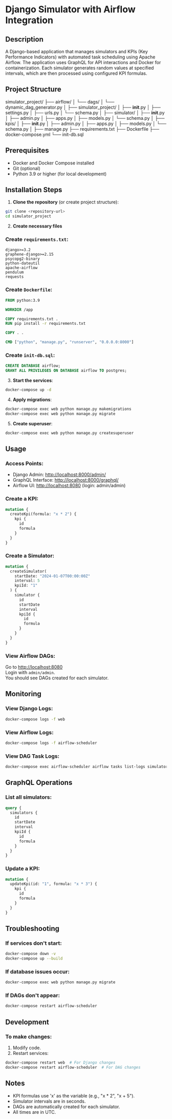 
# Django Simulator with Airflow Integration

## Description
A Django-based application that manages simulators and KPIs (Key Performance Indicators) with automated task scheduling using Apache Airflow. The application uses GraphQL for API interactions and Docker for containerization. Each simulator generates random values at specified intervals, which are then processed using configured KPI formulas.

## Project Structure

simulator_project/
├── airflow/
│   └── dags/
│       └── dynamic_dag_generator.py
│
├── simulator_project/
│   ├── __init__.py
│   ├── settings.py
│   ├── urls.py
│   └── schema.py
│
├── simulator/
│   ├── __init__.py
│   ├── admin.py
│   ├── apps.py
│   ├── models.py
│   └── schema.py
│
├── kpis/
│   ├── __init__.py
│   ├── admin.py
│   ├── apps.py
│   ├── models.py
│   └── schema.py
│
├── manage.py
├── requirements.txt
├── Dockerfile
├── docker-compose.yml
└── init-db.sql

## Prerequisites
- Docker and Docker Compose installed
- Git (optional)
- Python 3.9 or higher (for local development)

## Installation Steps

1. **Clone the repository** (or create project structure):
```bash
git clone <repository-url>
cd simulator_project
```

2. **Create necessary files**

### Create `requirements.txt`:
```plaintext
django>=3.2
graphene-django>=2.15
psycopg2-binary
python-dateutil
apache-airflow
pendulum
requests
```

### Create `Dockerfile`:
```Dockerfile
FROM python:3.9

WORKDIR /app

COPY requirements.txt .
RUN pip install -r requirements.txt

COPY . .

CMD ["python", "manage.py", "runserver", "0.0.0.0:8000"]
```

### Create `init-db.sql`:
```sql
CREATE DATABASE airflow;
GRANT ALL PRIVILEGES ON DATABASE airflow TO postgres;
```

3. **Start the services**:
```bash
docker-compose up -d
```

4. **Apply migrations**:
```bash
docker-compose exec web python manage.py makemigrations
docker-compose exec web python manage.py migrate
```

5. **Create superuser**:
```bash
docker-compose exec web python manage.py createsuperuser
```

## Usage

### Access Points:
- Django Admin: [http://localhost:8000/admin/](http://localhost:8000/admin/)
- GraphQL Interface: [http://localhost:8000/graphql/](http://localhost:8000/graphql/)
- Airflow UI: [http://localhost:8080](http://localhost:8080) (login: admin/admin)

### Create a KPI:
```graphql
mutation {
  createKpi(formula: "x * 2") {
    kpi {
      id
      formula
    }
  }
}
```

### Create a Simulator:
```graphql
mutation {
  createSimulator(
    startDate: "2024-01-07T00:00:00Z"
    interval: 5
    kpiId: "1"
  ) {
    simulator {
      id
      startDate
      interval
      kpiId {
        id
        formula
      }
    }
  }
}
```

### View Airflow DAGs:
Go to [http://localhost:8080](http://localhost:8080)  
Login with `admin/admin`.  
You should see DAGs created for each simulator.

## Monitoring

### View Django Logs:
```bash
docker-compose logs -f web
```

### View Airflow Logs:
```bash
docker-compose logs -f airflow-scheduler
```

### View DAG Task Logs:
```bash
docker-compose exec airflow-scheduler airflow tasks list-logs simulator_dag_1 generate_and_process_value
```

## GraphQL Operations

### List all simulators:
```graphql
query {
  simulators {
    id
    startDate
    interval
    kpiId {
      id
      formula
    }
  }
}
```

### Update a KPI:
```graphql
mutation {
  updateKpi(id: "1", formula: "x * 3") {
    kpi {
      id
      formula
    }
  }
}
```

## Troubleshooting

### If services don't start:
```bash
docker-compose down -v
docker-compose up --build
```

### If database issues occur:
```bash
docker-compose exec web python manage.py migrate
```

### If DAGs don't appear:
```bash
docker-compose restart airflow-scheduler
```

## Development

### To make changes:

1. Modify code.
2. Restart services:
```bash
docker-compose restart web  # For Django changes
docker-compose restart airflow-scheduler  # For DAG changes
```

## Notes
- KPI formulas use 'x' as the variable (e.g., "x * 2", "x + 5").
- Simulator intervals are in seconds.
- DAGs are automatically created for each simulator.
- All times are in UTC.
